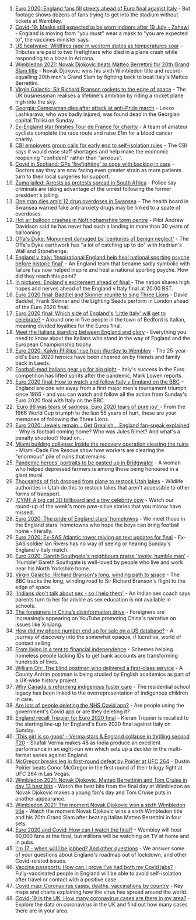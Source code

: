 1. [Euro 2020: England fans fill streets ahead of Euro final against Italy](https://www.bbc.co.uk/news/uk-57796459) - But footage shows dozens of fans trying to get into the stadium without tickets at Wembley.
2. [Covid-19: Masks still expected to be worn indoors after 19 July - Zahawi](https://www.bbc.co.uk/news/uk-57795409) - England is moving from "you must" wear a mask to "you are expected to", the vaccines minister says.
3. [US heatwave: Wildfires rage in western states as temperatures soar](https://www.bbc.co.uk/news/world-us-canada-57794263) - Tributes are paid to two firefighters who died in a plane crash while responding to a blaze in Arizona.
4. [Wimbledon 2021: Novak Djokovic beats Matteo Berrettini for 20th Grand Slam title](https://www.bbc.co.uk/sport/tennis/57792226) - Novak Djokovic wins his sixth Wimbledon title and record-equalling 20th men's Grand Slam by fighting back to beat Italy's Matteo Berrettini.
5. [Virgin Galactic: Sir Richard Branson rockets to the edge of space](https://www.bbc.co.uk/news/science-environment-57797297) - The UK businessman realises a lifetime's ambition by riding a rocket plane high into the sky.
6. [Georgia: Cameraman dies after attack at anti-Pride march](https://www.bbc.co.uk/news/world-europe-57797467) - Lekso Lashkarava, who was badly injured, was found dead in the Georgian capital Tbilisi on Sunday.
7. [Ex-England star finishes Tour de France for charity](https://www.bbc.co.uk/news/uk-england-57798457) - A team of amateur cyclists complete the race route and raise £1m for a blood cancer charity.
8. [CBI employers group calls for early end to self-isolation rules](https://www.bbc.co.uk/news/business-57795100) - The CBI says it would ease staff shortages and help make the economic reopening "confident" rather than "anxious".
9. [Covid in Scotland: GPs 'firefighting' to cope with backlog in care](https://www.bbc.co.uk/news/uk-scotland-57794763) - Doctors say they are now facing even greater strain as more patients turn to their local surgeries for support.
10. [Zuma jailed: Arrests as protests spread in South Africa](https://www.bbc.co.uk/news/world-africa-57797007) - Police say criminals are taking advantage of the unrest following the former president's jailing.
11. [One man dies amid 12 drug overdoses in Swansea](https://www.bbc.co.uk/news/uk-wales-57790900) - The health board in Swansea warned fake anti-anxiety drugs may be linked to a spate of overdoses.
12. [Hot air balloon crashes in Nottinghamshire town centre](https://www.bbc.co.uk/news/uk-england-nottinghamshire-57795523) - Pilot Andrew Davidson said he has never had such a landing in more than 30 years of ballooning.
13. [Offa's Dyke: Monument damaged by 'centuries of benign neglect'](https://www.bbc.co.uk/news/uk-wales-57748159) - The Offa's Dyke earthwork has "a lot of catching up to do" with Hadrian's Wall and Stonehenge.
14. [England v Italy: 'Inspirational England help heal national sporting psyche before historic final'](https://www.bbc.co.uk/sport/football/57791681) - An England team that became sadly symbolic with failure has now helped inspire and heal a national sporting psyche. How did they reach this point?
15. [In pictures: England's excitement ahead of final ](https://www.bbc.co.uk/news/in-pictures-57796519) - The nation shares high hopes and nerves ahead of the England v Italy final at 20:00 BST.
16. [Euro 2020 final: Baddiel and Skinner reunite to sing Three Lions](https://www.bbc.co.uk/news/uk-england-57798768) - David Baddiel, Frank Skinner and the Lighting Seeds perform in London ahead of the Euro 2020 final.
17. [Euro 2020 final: Which side of England's 'Little Italy' will get to celebrate?](https://www.bbc.co.uk/news/world-europe-57795661) - Around one in five people in the town of Bedford is Italian, meaning divided loyalties for the Euros final.
18. [Meet the Italians standing between England and glory](https://www.bbc.co.uk/sport/football/57768655) - Everything you need to know about the Italians who stand in the way of England and the European Championship trophy
19. [Euro 2020: Kalvin Phillips' rise from Wortley to Wembley](https://www.bbc.co.uk/news/uk-england-leeds-57761592) - The 25-year-old's Euro 2020 heroics have been cheered on by friends and family back in Leeds.
20. [Football-mad Italians gear up for big night](https://www.bbc.co.uk/news/world-europe-57783267) - Italy's success in the Euro competition has lifted spirits after the pandemic, Mark Lowen reports.
21. [Euro 2020 final: How to watch and follow Italy v England on the BBC](https://www.bbc.co.uk/sport/football/57777726) - England are one win away from a first major men's tournament triumph since 1966 - and you can watch and follow all the action from Sunday's Euro 2020 final with Italy on the BBC.
22. ['Euro 96 was tears of sadness, Euro 2020 tears of pure joy' ](https://www.bbc.co.uk/sport/football/57780763) - From the 1966 World Cup triumph to the last 55 years of hurt, these are your memories of following the Three Lions.
23. [Euro 2020: Jewels remain... Get Grealish... England fan-speak explained](https://www.bbc.co.uk/news/uk-57761278) - Why is football coming home? Who was Jules Rimet? And what's a penalty shootout? Read on...
24. [Miami building collapse: Inside the recovery operation clearing the ruins](https://www.bbc.co.uk/news/world-us-canada-57795441) - Miami-Dade Fire Rescue show how workers are clearing the "enormous" pile of ruins that remains.
25. [Pandemic heroes' portraits to be pasted up in Bridgwater](https://www.bbc.co.uk/news/uk-england-somerset-57788657) - A woman who helped depressed farmers is among those being honoured in a giant mural.
26. [Thousands of fish dropped from plane to restock Utah lakes](https://www.bbc.co.uk/news/world-us-canada-57793082) - Wildlife authorities in Utah do this to restock lakes that aren't accessible to other forms of transport.
27. [ICYMI: A big cat 3D billboard and a tiny celebrity cow](https://www.bbc.co.uk/news/world-57771740) - Watch our round-up of the week's more paw-sitive stories that you miaow have missed.
28. [Euro 2020: The pride of England stars' hometowns](https://www.bbc.co.uk/news/uk-england-57791089) - We meet those in the England stars' hometowns who hope the boys can bring football home - literally.
29. [Euro 2020: Ex-SAS Atlantic rower relying on text updates for final](https://www.bbc.co.uk/news/uk-england-hereford-worcester-57788407) - Ex-SAS soldier Ian Rivers has no way of seeing or hearing Sunday's England v Italy match.
30. [Euro 2020: Gareth Southgate's neighbours praise 'lovely, humble man'](https://www.bbc.co.uk/news/uk-england-york-north-yorkshire-57779125) - 'Humble' Gareth Southgate is well-loved by people who live and work near his North Yorkshire home.
31. [Virgin Galactic: Richard Branson's long, winding path to space](https://www.bbc.co.uk/news/science-environment-57798167) - The BBC tracks the long, winding road to Sir Richard Branson's flight to the edge of space.
32. ['Indians don't talk about sex - so I help them'](https://www.bbc.co.uk/news/stories-56838660) - An Indian sex coach says parents turn to her for advice as sex education is not available in schools.
33. [The foreigners in China’s disinformation drive](https://www.bbc.co.uk/news/world-asia-china-57780023) - Foreigners are increasingly appearing on YouTube promoting China's narrative on issues like Xinjiang.
34. [How did my phone number end up for sale on a US database?](https://www.bbc.co.uk/news/technology-57443597) - A journey of discovery into the somewhat opaque, if lucrative, world of contact selling
35. [From living in a tent to financial independence](https://www.bbc.co.uk/news/business-57666610) - Schemes helping homeless people lacking IDs to get bank accounts are transforming hundreds of lives.
36. [William Orr: The blind postman who delivered a first-class service](https://www.bbc.co.uk/news/uk-northern-ireland-57762587) - A County Antrim postman is being studied by English academics as part of a UK-wide history project.
37. [Why Canada is reforming indigenous foster care](https://www.bbc.co.uk/news/world-us-canada-57646170) - The residential school legacy has been linked to the overrepresentation of indigenous children in care.
38. [Are lots of people deleting the NHS Covid app?](https://www.bbc.co.uk/news/57779371) - Are people using the government's Covid app or are they deleting it?
39. [England recall Trippier for Euro 2020 final](https://www.bbc.co.uk/sport/football/57749602) - Kieran Trippier is recalled to the starting line-up for England's Euro 2020 final against Italy on Sunday.
40. ['This girl is so good' - Verma stars & England collapse in thrilling second T20](https://www.bbc.co.uk/sport/cricket/57798277) - Shafali Verma makes 48 as India produce an excellent performance in an eight-run win which sets up a decider in the multi-format series against England.
41. [McGregor breaks leg in first-round defeat by Poirier at UFC 264](https://www.bbc.co.uk/sport/mixed-martial-arts/57793781) - Dustin Poirier beats Conor McGregor in the first round of their trilogy fight at UFC 264 in Las Vegas.
42. [Wimbledon 2021: Novak Djokovic, Matteo Berrettinin and Tom Cruise in day 13 best bits](https://www.bbc.co.uk/sport/av/tennis/57798309) - Watch the best bits from the final day at Wimbledon as Novak Djokovic makes a young fan's day and Tom Cruise puts in another appearance.
43. [Wimbledon 2021: The moment Novak Djokovic won a sixth Wimbledon title](https://www.bbc.co.uk/sport/av/tennis/57798978) - Watch the moment Novak Djokovic wins a sixth Wimbledon title and his 20th Grand Slam after beating Italian Matteo Berrettini in four sets.
44. [Euro 2020 and Covid: How can I watch the final?](https://www.bbc.co.uk/news/uk-57386719) - Wembley will host 60,000 fans at the final, but millions will be watching on TV at home and in pubs.
45. [I'm 17 - when will I be jabbed? And other questions](https://www.bbc.co.uk/news/world-asia-china-51176409) - We answer some of your questions about England's roadmap out of lockdown, and other Covid-related issues.
46. [Vaccine passports: How can I prove I've had both my Covid jabs?](https://www.bbc.co.uk/news/explainers-55718553) - Fully-vaccinated people in England will be able to avoid self-isolation after travel or contact with a positive case.
47. [Covid map: Coronavirus cases, deaths, vaccinations by country](https://www.bbc.co.uk/news/world-51235105) - Key maps and charts explaining how the virus has spread around the world.
48. [Covid-19 in the UK: How many coronavirus cases are there in my area?](https://www.bbc.co.uk/news/uk-51768274) - Explore the data on coronavirus in the UK and find out how many cases there are in your area.
